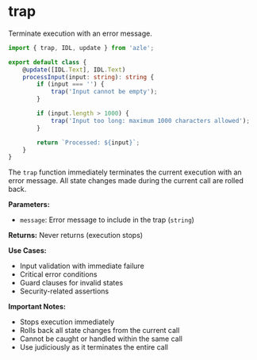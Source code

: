 # trap

Terminate execution with an error message.

```typescript
import { trap, IDL, update } from 'azle';

export default class {
    @update([IDL.Text], IDL.Text)
    processInput(input: string): string {
        if (input === '') {
            trap('Input cannot be empty');
        }

        if (input.length > 1000) {
            trap('Input too long: maximum 1000 characters allowed');
        }

        return `Processed: ${input}`;
    }
}
```

The `trap` function immediately terminates the current execution with an error message. All state changes made during the current call are rolled back.

**Parameters:**

- `message`: Error message to include in the trap (`string`)

**Returns:** Never returns (execution stops)

**Use Cases:**

- Input validation with immediate failure
- Critical error conditions
- Guard clauses for invalid states
- Security-related assertions

**Important Notes:**

- Stops execution immediately
- Rolls back all state changes from the current call
- Cannot be caught or handled within the same call
- Use judiciously as it terminates the entire call
